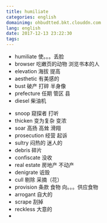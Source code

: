 ```yaml
---
title: humiliate
categories: english
domainimg: ohbudtted.bkt.clouddn.com
lang: english
date: 2017-12-13 23:22:30
tags:
---
```

* humiliate 使。。。丢脸
* browser 吃嫩页的动物 浏览书本的人
* elevation 海拔 提高
* aesthetic 有美感的
* bust 破产 打碎  半身像
* prefecture 任期 管区 县
* diesel 柴油机 
<!-- more -->
* snoop 窥探者 打听
* thicken 变为复杂 变浓
* soar 高扬 高耸 滑翔
* prosecution 经营 起诉
* sultry 闷热的 迷人的
* debris 碎片
* confiscate 没收
* real estate 房地产 不动产
* denigrate 诋毁
* cull 剔除 采摘（花）
* provision 条款 食物 向。。。供应食物
* arrogant 自大的
* scrape  刮掉
* reckless 大意的
* 